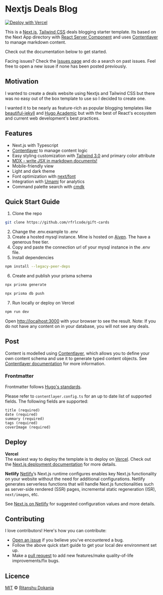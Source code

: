 # Nextjs Deals Blog

[![Deploy with Vercel](https://vercel.com/button)](https://vercel.com/new/git/external?repository-url=https://github.com/rfrlcode/gift-cards)

This is a [Next.js](https://nextjs.org/), [Tailwind CSS](https://tailwindcss.com/) deals blogging starter template. Its based on the Next App directory with [React Server Component](https://nextjs.org/docs/getting-started/react-essentials#server-components) and uses [Contentlayer](https://www.contentlayer.dev/) to manage markdown content.

Check out the documentation below to get started.

Facing issues? Check the [Issues page](https://github.com/rfrlcode/gift-cards/issues) and do a search on past issues. Feel free to open a new issue if none has been posted previously.

## Motivation

I wanted to create a deals website using Nextjs and Tailwind CSS but there was no easy out of the box template to use so I decided to create one.

I wanted it to be nearly as feature-rich as popular blogging templates like [beautiful-jekyll](https://github.com/daattali/beautiful-jekyll) and [Hugo Academic](https://github.com/wowchemy/wowchemy-hugo-modules) but with the best of React's ecosystem and current web development's best practices.

## Features

- Next.js with Typescript
- [Contentlayer](https://www.contentlayer.dev/) to manage content logic
- Easy styling customization with [Tailwind 3.0](https://tailwindcss.com/blog/tailwindcss-v3) and primary color attribute
- [MDX - write JSX in markdown documents!](https://mdxjs.com/)
- Mobile-friendly view
- Light and dark theme
- Font optimization with [next/font](https://nextjs.org/docs/app/api-reference/components/font)
- Integration with [Umami](https://umami.is/) for analytics
- Command palette search with [cmdk](https://github.com/pacocoursey/cmdk)

## Quick Start Guide

1. Clone the repo

```bash
git clone https://github.com/rfrlcode/gift-cards
```

2. Change the .env.example to .env
3. Create a hosted mysql instance. Mine is hosted on [Aiven](https://console.aiven.io/signup?referral_code=lcd36dgpvwahrt2ck4x0). The have a generous free tier.
4. Copy and paste the connection url of your mysql instance in the .env file.
5. Install dependencies

```bash
npm install --legacy-peer-deps
```

6. Create and publish your prisma schema

```bash
npx prisma generate
```

```bash
npx prisma db push
```

7. Run locally or deploy on Vercel

```bash
npm run dev
```

Open [http://localhost:3000](http://localhost:3000) with your browser to see the result. Note: If you do not have any content on in your database, you will not see any deals.

## Post

Content is modelled using [Contentlayer](https://www.contentlayer.dev/), which allows you to define your own content schema and use it to generate typed content objects. See [Contentlayer documentation](https://www.contentlayer.dev/docs/getting-started) for more information.

### Frontmatter

Frontmatter follows [Hugo's standards](https://gohugo.io/content-management/front-matter/).

Please refer to `contentlayer.config.ts` for an up to date list of supported fields. The following fields are supported:

```
title (required)
date (required)
summary (required)
tags (required)
coverImage (required)
```

## Deploy

**Vercel**  
The easiest way to deploy the template is to deploy on [Vercel](https://vercel.com). Check out the [Next.js deployment documentation](https://nextjs.org/docs/app/building-your-application/deploying) for more details.

**Netlify**
[Netlify](https://www.netlify.com/)’s Next.js runtime configures enables key Next.js functionality on your website without the need for additional configurations. Netlify generates serverless functions that will handle Next.js functionalities such as server-side rendered (SSR) pages, incremental static regeneration (ISR), `next/images`, etc.

See [Next.js on Netlify](https://docs.netlify.com/integrations/frameworks/next-js/overview/#next-js-runtime) for suggested configuration values and more details.

## Contributing

I love contributors! Here's how you can contribute:

- [Open an issue](https://github.com/rfrlcode/gift-cards/issues) if you believe you've encountered a bug.
- Follow the above quick start guide to get your local dev environment set up.
- Make a [pull request](https://github.com/rfrlcode/gift-cards/pull) to add new features/make quality-of-life improvements/fix bugs.

## Licence

[MIT](https://github.com/rfrlcode/gift-cards/blob/main/LICENSE) © [Ritanshu Dokania](https://www.ritanshudokania.xyz/)
